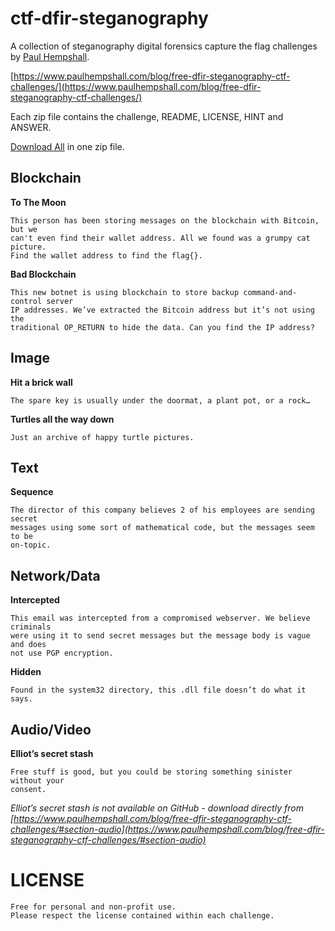 # ctf-dfir-steganography
A collection of steganography digital forensics capture the flag challenges by [Paul Hempshall](https://www.paulhempshall.com/).

[https://www.paulhempshall.com/blog/free-dfir-steganography-ctf-challenges/](https://www.paulhempshall.com/blog/free-dfir-steganography-ctf-challenges/)

Each zip file contains the challenge, README, LICENSE, HINT and ANSWER.

[Download All](https://github.com/phempshall/ctf-dfir-steganography/releases/download/release/CTFs.zip) in one zip file.

## Blockchain

**To The Moon**

```
This person has been storing messages on the blockchain with Bitcoin, but we 
can't even find their wallet address. All we found was a grumpy cat picture. 
Find the wallet address to find the flag{}.
```

**Bad Blockchain**

```
This new botnet is using blockchain to store backup command-and-control server 
IP addresses. We’ve extracted the Bitcoin address but it’s not using the 
traditional OP_RETURN to hide the data. Can you find the IP address?
```


## Image

**Hit a brick wall**

```
The spare key is usually under the doormat, a plant pot, or a rock…
```

**Turtles all the way down**

```
Just an archive of happy turtle pictures.
```

## Text

**Sequence**

```
The director of this company believes 2 of his employees are sending secret 
messages using some sort of mathematical code, but the messages seem to be 
on-topic.
```


## Network/Data

**Intercepted**

```
This email was intercepted from a compromised webserver. We believe criminals 
were using it to send secret messages but the message body is vague and does 
not use PGP encryption.
```

**Hidden**

```
Found in the system32 directory, this .dll file doesn’t do what it says.
```

## Audio/Video

**Elliot’s secret stash** 

```
Free stuff is good, but you could be storing something sinister without your 
consent.
```

*Elliot’s secret stash is not available on GitHub - download directly from [https://www.paulhempshall.com/blog/free-dfir-steganography-ctf-challenges/#section-audio](https://www.paulhempshall.com/blog/free-dfir-steganography-ctf-challenges/#section-audio)*


# LICENSE

```
Free for personal and non-profit use. 
Please respect the license contained within each challenge.
```
